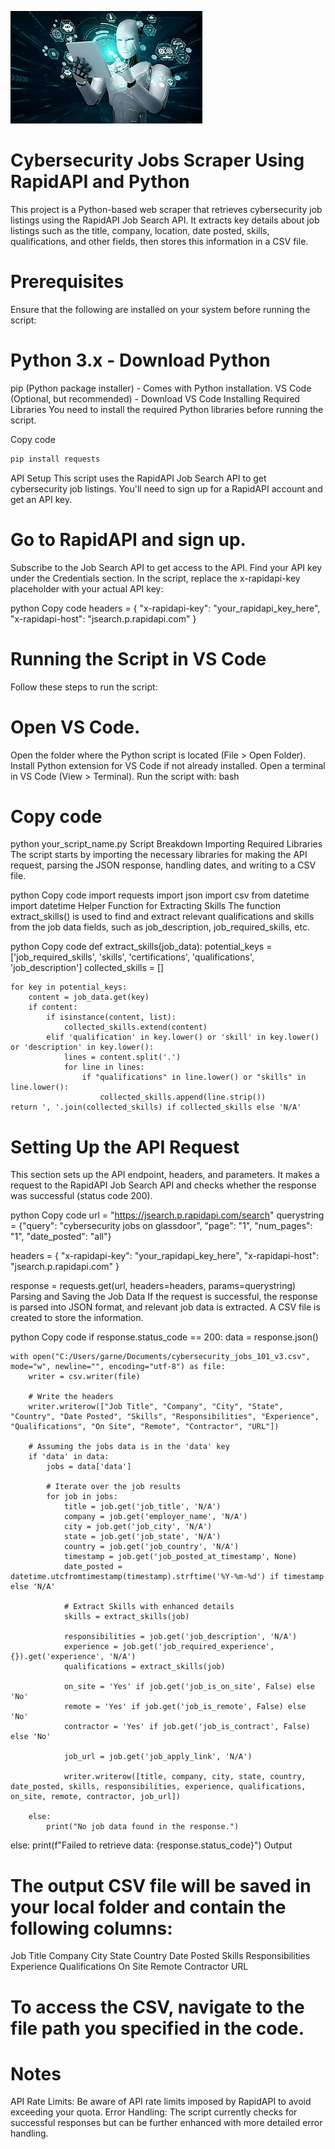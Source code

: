 ![AI_Image2](AI_Image2.jpeg)

# Cybersecurity Jobs Scraper Using RapidAPI and Python
This project is a Python-based web scraper that retrieves cybersecurity job listings using the RapidAPI Job Search API. It extracts key details about job listings such as the title, company, location, date posted, skills, qualifications, and other fields, then stores this information in a CSV file.

# Prerequisites
Ensure that the following are installed on your system before running the script:

# Python 3.x - Download Python
pip (Python package installer) - Comes with Python installation.
VS Code (Optional, but recommended) - Download VS Code
Installing Required Libraries
You need to install the required Python libraries before running the script.

Copy code
<!-- python code block -->
```python
pip install requests
```



API Setup
This script uses the RapidAPI Job Search API to get cybersecurity job listings. You'll need to sign up for a RapidAPI account and get an API key.

# Go to RapidAPI and sign up.
Subscribe to the Job Search API to get access to the API.
Find your API key under the Credentials section.
In the script, replace the x-rapidapi-key placeholder with your actual API key:

python
Copy code
headers = {
    "x-rapidapi-key": "your_rapidapi_key_here",
    "x-rapidapi-host": "jsearch.p.rapidapi.com"
}
# Running the Script in VS Code
Follow these steps to run the script:

# Open VS Code.
Open the folder where the Python script is located (File > Open Folder).
Install Python extension for VS Code if not already installed.
Open a terminal in VS Code (View > Terminal).
Run the script with:
bash
# Copy code
python your_script_name.py
Script Breakdown
Importing Required Libraries
The script starts by importing the necessary libraries for making the API request, parsing the JSON response, handling dates, and writing to a CSV file.

python
Copy code
import requests
import json
import csv
from datetime import datetime
Helper Function for Extracting Skills
The function extract_skills() is used to find and extract relevant qualifications and skills from the job data fields, such as job_description, job_required_skills, etc.

python
Copy code
def extract_skills(job_data):
    potential_keys = ['job_required_skills', 'skills', 'certifications', 'qualifications', 'job_description']
    collected_skills = []
    
    for key in potential_keys:
        content = job_data.get(key)
        if content:
            if isinstance(content, list):
                collected_skills.extend(content)
            elif 'qualification' in key.lower() or 'skill' in key.lower() or 'description' in key.lower():
                lines = content.split('.')
                for line in lines:
                    if "qualifications" in line.lower() or "skills" in line.lower():
                        collected_skills.append(line.strip())
    return ', '.join(collected_skills) if collected_skills else 'N/A'
# Setting Up the API Request
This section sets up the API endpoint, headers, and parameters. It makes a request to the RapidAPI Job Search API and checks whether the response was successful (status code 200).

python
Copy code
url = "https://jsearch.p.rapidapi.com/search"
querystring = {"query": "cybersecurity jobs on glassdoor", "page": "1", "num_pages": "1", "date_posted": "all"}

headers = {
    "x-rapidapi-key": "your_rapidapi_key_here",
    "x-rapidapi-host": "jsearch.p.rapidapi.com"
}

response = requests.get(url, headers=headers, params=querystring)
Parsing and Saving the Job Data
If the request is successful, the response is parsed into JSON format, and relevant job data is extracted. A CSV file is created to store the information.

python
Copy code
if response.status_code == 200:
    data = response.json()

    with open("C:/Users/garne/Documents/cybersecurity_jobs_101_v3.csv", mode="w", newline="", encoding="utf-8") as file:
        writer = csv.writer(file)

        # Write the headers
        writer.writerow(["Job Title", "Company", "City", "State", "Country", "Date Posted", "Skills", "Responsibilities", "Experience", "Qualifications", "On Site", "Remote", "Contractor", "URL"])

        # Assuming the jobs data is in the 'data' key
        if 'data' in data:
            jobs = data['data']

            # Iterate over the job results
            for job in jobs:
                title = job.get('job_title', 'N/A')
                company = job.get('employer_name', 'N/A')
                city = job.get('job_city', 'N/A')
                state = job.get('job_state', 'N/A')
                country = job.get('job_country', 'N/A')
                timestamp = job.get('job_posted_at_timestamp', None)
                date_posted = datetime.utcfromtimestamp(timestamp).strftime('%Y-%m-%d') if timestamp else 'N/A'

                # Extract Skills with enhanced details
                skills = extract_skills(job)

                responsibilities = job.get('job_description', 'N/A')
                experience = job.get('job_required_experience', {}).get('experience', 'N/A')
                qualifications = extract_skills(job)

                on_site = 'Yes' if job.get('job_is_on_site', False) else 'No'
                remote = 'Yes' if job.get('job_is_remote', False) else 'No'
                contractor = 'Yes' if job.get('job_is_contract', False) else 'No'

                job_url = job.get('job_apply_link', 'N/A')

                writer.writerow([title, company, city, state, country, date_posted, skills, responsibilities, experience, qualifications, on_site, remote, contractor, job_url])

        else:
            print("No job data found in the response.")
else:
    print(f"Failed to retrieve data: {response.status_code}")
Output
# The output CSV file will be saved in your local folder and contain the following columns:
Job Title
Company
City
State
Country
Date Posted
Skills
Responsibilities
Experience
Qualifications
On Site
Remote
Contractor
URL
# To access the CSV, navigate to the file path you specified in the code.

# Notes
API Rate Limits: Be aware of API rate limits imposed by RapidAPI to avoid exceeding your quota.
Error Handling: The script currently checks for successful responses but can be further enhanced with more detailed error handling.
